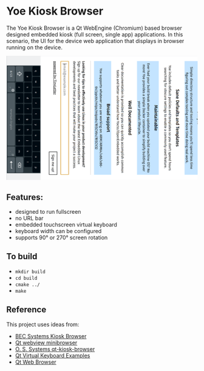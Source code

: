 # Yoe Kiosk Browser

The Yoe Kiosk Browser is a Qt WebEngine (Chromium) based browser
designed embedded kiosk (full screen, single app) applications. In this scenario, the UI for the device
web application that displays in browser running on the device.

![screenshot](screenshot.png)

## Features:

- designed to run fullscreen
- no URL bar
- embedded touchscreen virtual keyboard
- keyboard width can be configured
- supports 90° or 270° screen rotation

## To build

- `mkdir build`
- `cd build`
- `cmake ../`
- `make`

## Reference

This project uses ideas from:

- [BEC Systems Kiosk Browser](https://github.com/cbrake/kiosk-browser/tree/qt-webengine)
- [Qt webview minibrowser](https://github.com/qt/qtwebview/tree/dev/examples/webview/minibrowser)
- [O. S. Systems qt-kiosk-browser](https://github.com/OSSystems/qt-kiosk-browser)
- [Qt Virtual Keyboard Examples](https://github.com/qt/qtvirtualkeyboard/tree/dev/examples/virtualkeyboard/basic)
- [Qt Web Browser](https://code.qt.io/cgit/qt-apps/qtwebbrowser.git/)


